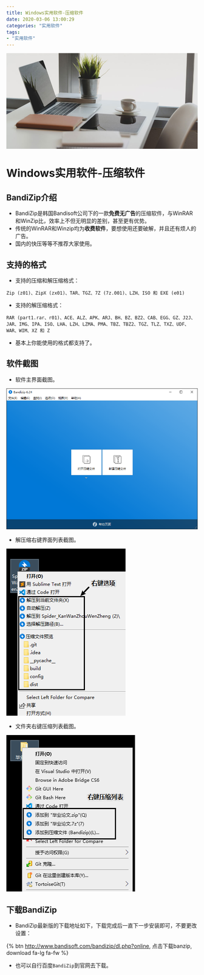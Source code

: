```yaml
---
title: Windows实用软件-压缩软件
date: 2020-03-06 13:00:29
categories: "实用软件"
tags:
- "实用软件"
---
```


![view](Windows实用软件-压缩软件/bandizip-view.jpg)

<!--more-->
# Windows实用软件-压缩软件

## BandiZip介绍

- BandiZip是韩国Bandisoft公司下的一款**免费无广告**的压缩软件，与WinRAR和WinZip比，效率上不但无明显的差别，甚至更有优势。
- 传统的WinRAR和Winzip均为**收费软件**，要想使用还要破解，并且还有烦人的广告。
- 国内的快压等等不推荐大家使用。

## 支持的格式

- 支持的压缩和解压缩格式：

`Zip (z01)、ZipX (zx01)、TAR、TGZ、7Z (7z.001)、LZH、ISO 和 EXE (e01)`

- 支持的解压缩格式：

`RAR (part1.rar、r01)、ACE、ALZ、APK、ARJ、BH、BZ、BZ2、CAB、EGG、GZ、J2J、JAR、IMG、IPA、ISO、LHA、LZH、LZMA、PMA、TBZ、TBZ2、TGZ、TLZ、TXZ、UDF、WAR、WIM、XZ 和 Z`

- 基本上你能使用的格式都支持了。

## 软件截图

- 软件主界面截图。

![主界面](Windows实用软件-压缩软件/Bandizip0.png)

- 解压缩右键界面列表截图。

![解压列表](Windows实用软件-压缩软件/Bandizip1.png)

- 文件夹右键压缩列表截图。

![压缩列表](Windows实用软件-压缩软件/Bandizip2.png)

## 下载BandiZip

- BandiZip最新版的下载地址如下，下载完成后一直下一步安装即可，不要更改设置：


{% btn http://www.bandisoft.com/bandizip/dl.php?online, 点击下载banzip, download fa-lg fa-fw %} 

- 也可以自行百度`BandiZip`到官网去下载。